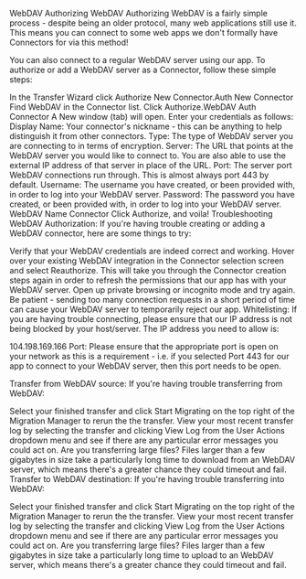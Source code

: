 WebDAV
Authorizing WebDAV
Authorizing WebDAV is a fairly simple process - despite being an older protocol, many web applications still use it. This means you can connect to some web apps we don't formally have Connectors for via this method!

You can also connect to a regular WebDAV server using our app. To authorize or add a WebDAV server as a Connector, follow these simple steps:

In the Transfer Wizard click Authorize New Connector.Auth New Connector
Find WebDAV in the Connector list.
Click Authorize.WebDAV Auth Connector
A New window (tab) will open. Enter your credentials as follows:
Display Name: Your connector's nickname - this can be anything to help distinguish it from other connectors.
Type: The type of WebDAV server you are connecting to in terms of encryption.
Server: The URL that points at the WebDAV server you would like to connect to. You are also able to use the external IP address of that server in place of the URL.
Port: The server port WebDAV connections run through. This is almost always port 443 by default.
Username: The username you have created, or been provided with, in order to log into your WebDAV server.
Password: The password you have created, or been provided with, in order to log into your WebDAV server.
WebDAV Name Connector
Click Authorize, and voila!
Troubleshooting WebDAV
Authorization: If you're having trouble creating or adding a WebDAV connector, here are some things to try:

Verify that your WebDAV credentials are indeed correct and working.
Hover over your existing WebDAV integration in the Connector selection screen and select Reauthorize. This will take you through the Connector creation steps again in order to refresh the permissions that our app has with your WebDAV server.
Open up private browsing or incognito mode and try again.
Be patient - sending too many connection requests in a short period of time can cause your WebDAV server to temporarily reject our app.
Whitelisting: If you are having trouble connecting, please ensure that our IP address is not being blocked by your host/server. The IP address you need to allow is:

104.198.169.166
Port: Please ensure that the appropriate port is open on your network as this is a requirement - i.e. if you selected Port 443 for our app to connect to your WebDAV server, then this port needs to be open.

Transfer from WebDAV source: If you're having trouble transferring from WebDAV:

Select your finished transfer and click Start Migrating on the top right of the Migration Manager to rerun the the transfer.
View your most recent transfer log by selecting the transfer and clicking View Log from the User Actions dropdown menu and see if there are any particular error messages you could act on.
Are you transferring large files? Files larger than a few gigabytes in size take a particularly long time to download from an WebDAV server, which means there's a greater chance they could timeout and fail.
Transfer to WebDAV destination: If you're having trouble transferring into WebDAV:

Select your finished transfer and click Start Migrating on the top right of the Migration Manager to rerun the the transfer.
View your most recent transfer log by selecting the transfer and clicking View Log from the User Actions dropdown menu and see if there are any particular error messages you could act on.
Are you transferring large files? Files larger than a few gigabytes in size take a particularly long time to upload to an WebDAV server, which means there's a greater chance they could timeout and fail.
